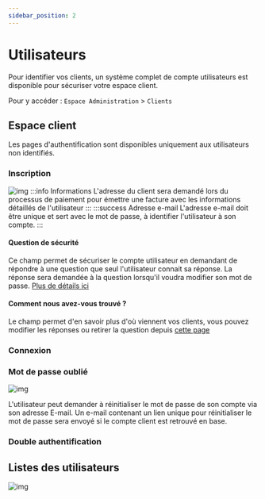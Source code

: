 ```yaml
---
sidebar_position: 2
---
```


# Utilisateurs

Pour identifier vos clients, un système complet de compte utilisateurs est disponible pour sécuriser votre espace client.

Pour y accéder : `Espace Administration` > `Clients`

## Espace client
Les pages d'authentification sont disponibles uniquement aux utilisateurs non identifiés.
### Inscription
![img](/img/next_gen/Autres/Utilisateur/image.png)
:::info Informations
L'adresse du client sera demandé lors du processus de paiement pour émettre une facture avec les informations détaillés de l'utilisateur
:::
:::success Adresse e-mail
L'adresse e-mail doit être unique et sert avec le mot de passe, à identifier l'utilisateur à son compte.
:::
#### Question de sécurité
Ce champ permet de sécuriser le compte utilisateur en demandant de répondre à une question que seul l'utilisateur connait sa réponse. La réponse sera demandée à la question lorsqu'il voudra modifier son mot de passe. [Plus de détails ici](./system/questions-de-securite.md)
#### Comment nous avez-vous trouvé ?
Le champ permet d'en savoir plus d'où viennent vos clients, vous pouvez modifier les réponses ou retirer la question depuis [cette page](./settings/seo.md)
### Connexion
### Mot de passe oublié
![img](https://media.discordapp.net/attachments/475073153509490689/1049084963926065262/image.png)


L'utilisateur peut demander à réinitialiser le mot de passe de son compte via son adresse E-mail. Un e-mail contenant un lien unique pour réinitialiser le mot de passe sera envoyé si le compte client est retrouvé en base.


### Double authentification

## Listes des utilisateurs
![img](https://media.discordapp.net/attachments/475073153509490689/1049081491923144814/image.png?width=1440&height=292)
